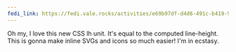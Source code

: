 ```yaml
---
fedi_link: https://fedi.vale.rocks/activities/e69b97df-d4d6-491c-b419-9bb110c550a6
---
```


Oh my, I love this new CSS lh unit. It's equal to the computed line-height. This is gonna make inline SVGs and icons so much easier! I'm in ecstasy.
